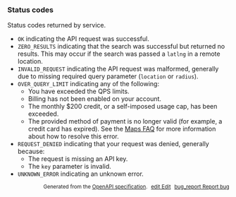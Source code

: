 <!--- This is a generated file, do not edit! -->
<!--- [START maps_http_schema_placessearchstatus] -->
<h3 class="schema-object" id="PlacesSearchStatus">Status codes</h3>

Status codes returned by service.

- `OK` indicating the API request was successful.
- `ZERO_RESULTS` indicating that the search was successful but returned no results. This may occur if the search was passed a `latlng` in a remote location.
- `INVALID_REQUEST` indicating the API request was malformed, generally due to missing required query parameter (`location` or `radius`).
- `OVER_QUERY_LIMIT` indicating any of the following:
  - You have exceeded the QPS limits.
  - Billing has not been enabled on your account.
  - The monthly $200 credit, or a self-imposed usage cap, has been exceeded.
  - The provided method of payment is no longer valid (for example, a credit card has expired).
    See the [Maps FAQ](https://developers.google.com/maps/faq#over-limit-key-error) for more information about how to resolve this error.
- `REQUEST_DENIED` indicating that your request was denied, generally because:
  - The request is missing an API key.
  - The `key` parameter is invalid.
- `UNKNOWN_ERROR` indicating an unknown error.

<p style="text-align: right; font-size: smaller;">Generated from the <a class="gc-analytics-event" data-category="GMP" data-label="openapi-github" href="https://github.com/googlemaps/openapi-specification" title="Google Maps Platform OpenAPI Specification" class="external">OpenAPI specification</a>.
<a class="gc-analytics-event" data-category="GMP" data-label="openapi-github" style="margin-left: 5px;" href="https://github.com/googlemaps/openapi-specification/blob/main/specification/schemas/PlacesSearchStatus.yml" title="Edit on GitHub"><span class="material-icons">edit</span> Edit</a>
<a class="gc-analytics-event" data-category="GMP" data-label="openapi-github" style="margin-left: 5px;" href="https://github.com/googlemaps/openapi-specification/issues/new?assignees=&labels=type%3A+bug%2C+triage+me&template=bug_report.md&title=[schemas] Bug - PlacesSearchStatus" title="File bug for schemas on GitHub"><span class="material-icons">bug_report</span> Report bug</a>
</p>

<!--- [END maps_http_schema_placessearchstatus] -->
